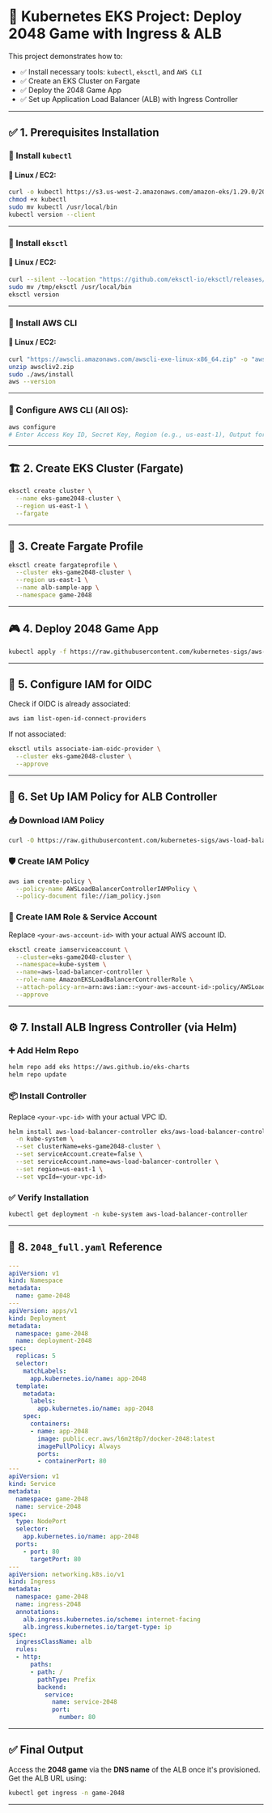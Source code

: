 # 🚀 Kubernetes EKS Project: Deploy 2048 Game with Ingress & ALB

This project demonstrates how to:

* ✅ Install necessary tools: `kubectl`, `eksctl`, and `AWS CLI`
* ✅ Create an EKS Cluster on Fargate
* ✅ Deploy the 2048 Game App
* ✅ Set up Application Load Balancer (ALB) with Ingress Controller

---

## ✅ 1. Prerequisites Installation

### 🔧 Install `kubectl`

#### 📍 Linux / EC2:

```bash
curl -o kubectl https://s3.us-west-2.amazonaws.com/amazon-eks/1.29.0/2024-04-19/bin/linux/amd64/kubectl
chmod +x kubectl
sudo mv kubectl /usr/local/bin
kubectl version --client
```
---

### 🔧 Install `eksctl`

#### 📍 Linux / EC2:

```bash
curl --silent --location "https://github.com/eksctl-io/eksctl/releases/latest/download/eksctl_$(uname -s)_amd64.tar.gz" | tar xz -C /tmp
sudo mv /tmp/eksctl /usr/local/bin
eksctl version
```
---

### 🔧 Install AWS CLI

#### 📍 Linux / EC2:

```bash
curl "https://awscli.amazonaws.com/awscli-exe-linux-x86_64.zip" -o "awscliv2.zip"
unzip awscliv2.zip
sudo ./aws/install
aws --version
```

---

### 🔐 Configure AWS CLI (All OS):

```bash
aws configure
# Enter Access Key ID, Secret Key, Region (e.g., us-east-1), Output format (e.g., json)
```

---

## 🏗️ 2. Create EKS Cluster (Fargate)

```bash
eksctl create cluster \
  --name eks-game2048-cluster \
  --region us-east-1 \
  --fargate
```

---

## 📛 3. Create Fargate Profile

```bash
eksctl create fargateprofile \
  --cluster eks-game2048-cluster \
  --region us-east-1 \
  --name alb-sample-app \
  --namespace game-2048
```

---

## 🎮 4. Deploy 2048 Game App

```bash
kubectl apply -f https://raw.githubusercontent.com/kubernetes-sigs/aws-load-balancer-controller/v2.5.4/docs/examples/2048/2048_full.yaml
```

---

## 🔗 5. Configure IAM for OIDC

Check if OIDC is already associated:

```bash
aws iam list-open-id-connect-providers
```

If not associated:

```bash
eksctl utils associate-iam-oidc-provider \
  --cluster eks-game2048-cluster \
  --approve
```

---

## 🔐 6. Set Up IAM Policy for ALB Controller

### 📥 Download IAM Policy

```bash
curl -O https://raw.githubusercontent.com/kubernetes-sigs/aws-load-balancer-controller/v2.11.0/docs/install/iam_policy.json
```

### 🛡️ Create IAM Policy

```bash
aws iam create-policy \
  --policy-name AWSLoadBalancerControllerIAMPolicy \
  --policy-document file://iam_policy.json
```

### 👤 Create IAM Role & Service Account

Replace `<your-aws-account-id>` with your actual AWS account ID.

```bash
eksctl create iamserviceaccount \
  --cluster=eks-game2048-cluster \
  --namespace=kube-system \
  --name=aws-load-balancer-controller \
  --role-name AmazonEKSLoadBalancerControllerRole \
  --attach-policy-arn=arn:aws:iam::<your-aws-account-id>:policy/AWSLoadBalancerControllerIAMPolicy \
  --approve
```

---

## ⚙️ 7. Install ALB Ingress Controller (via Helm)

### ➕ Add Helm Repo

```bash
helm repo add eks https://aws.github.io/eks-charts
helm repo update
```

### 📦 Install Controller

Replace `<your-vpc-id>` with your actual VPC ID.

```bash
helm install aws-load-balancer-controller eks/aws-load-balancer-controller \
  -n kube-system \
  --set clusterName=eks-game2048-cluster \
  --set serviceAccount.create=false \
  --set serviceAccount.name=aws-load-balancer-controller \
  --set region=us-east-1 \
  --set vpcId=<your-vpc-id>
```

### ✅ Verify Installation

```bash
kubectl get deployment -n kube-system aws-load-balancer-controller
```

---

## 📂 8. `2048_full.yaml` Reference

```yaml
---
apiVersion: v1
kind: Namespace
metadata:
  name: game-2048
---
apiVersion: apps/v1
kind: Deployment
metadata:
  namespace: game-2048
  name: deployment-2048
spec:
  replicas: 5
  selector:
    matchLabels:
      app.kubernetes.io/name: app-2048
  template:
    metadata:
      labels:
        app.kubernetes.io/name: app-2048
    spec:
      containers:
      - name: app-2048
        image: public.ecr.aws/l6m2t8p7/docker-2048:latest
        imagePullPolicy: Always
        ports:
        - containerPort: 80
---
apiVersion: v1
kind: Service
metadata:
  namespace: game-2048
  name: service-2048
spec:
  type: NodePort
  selector:
    app.kubernetes.io/name: app-2048
  ports:
    - port: 80
      targetPort: 80
---
apiVersion: networking.k8s.io/v1
kind: Ingress
metadata:
  namespace: game-2048
  name: ingress-2048
  annotations:
    alb.ingress.kubernetes.io/scheme: internet-facing
    alb.ingress.kubernetes.io/target-type: ip
spec:
  ingressClassName: alb
  rules:
  - http:
      paths:
      - path: /
        pathType: Prefix
        backend:
          service:
            name: service-2048
            port:
              number: 80
```

---

## ✅ Final Output

Access the **2048 game** via the **DNS name** of the ALB once it's provisioned. Get the ALB URL using:

```bash
kubectl get ingress -n game-2048
```

---

